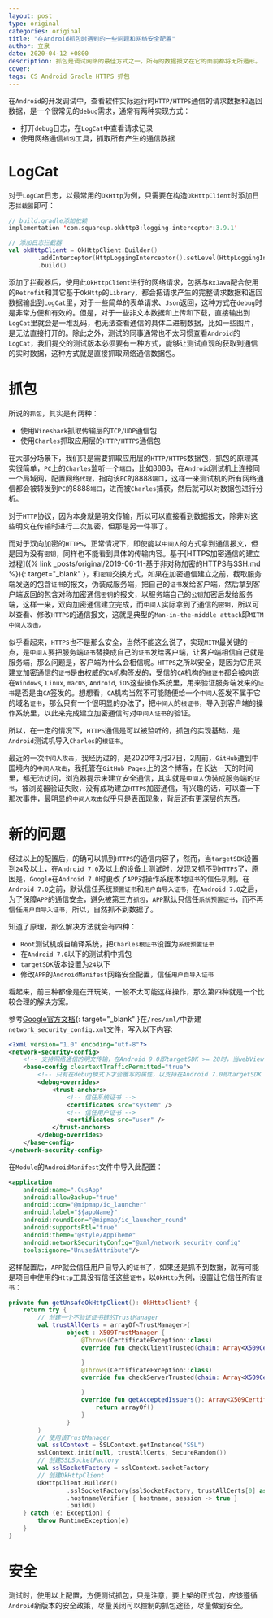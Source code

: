 ```yaml
---
layout: post
type: original
categories: original
title: "在Android抓包时遇到的一些问题和网络安全配置"
author: 立泉
date: 2020-04-12 +0800
description: 抓包是调试网络的最佳方式之一，所有的数据报文在它的面前都将无所遁形。
cover: 
tags: CS Android Gradle HTTPS 抓包
---
```


在`Android`的开发调试中，查看软件实际运行时`HTTP/HTTPS`通信的请求数据和返回数据，是一个很常见的`debug`需求，通常有两种实现方式：

* 打开`debug`日志，在`LogCat`中查看请求记录
* 使用网络通信`抓包`工具，抓取所有产生的通信数据

# LogCat

对于`LogCat`日志，以最常用的`OkHttp`为例，只需要在构造`OkHttpClient`时添加日志`拦截器`即可：

```kotlin
// build.gradle添加依赖
implementation 'com.squareup.okhttp3:logging-interceptor:3.9.1'

// 添加日志拦截器
val okHttpClient = OkHttpClient.Builder()
        .addInterceptor(HttpLoggingInterceptor().setLevel(HttpLoggingInterceptor.Level.BODY))
        .build()
```

添加了拦截器后，使用此`OkHttpClient`进行的网络请求，包括与`RxJava`配合使用的`Retrofit`和其它基于`OkHttp`的`Library`，都会把请求产生的完整请求数据和返回数据输出到`LogCat`里，对于一些简单的表单请求、`Json`返回，这种方式在`debug`时是非常方便和有效的。但是，对于一些非文本数据和上传和下载，直接输出到`LogCat`里就会是一堆乱码，也无法查看通信的具体二进制数据，比如一些图片，是无法直接打开的。除此之外，测试的同事通常也不太习惯查看`Android`的`LogCat`，我们提交的测试版本必须要有一种方式，能够让测试直观的获取到通信的实时数据，这种方式就是直接抓取网络通信数据包。

# 抓包

所说的`抓包`，其实是有两种：

* 使用`Wireshark`抓取传输层的`TCP/UDP`通信包
* 使用`Charles`抓取应用层的`HTTP/HTTPS`通信包

在大部分场景下，我们只是需要抓取应用层的`HTTP/HTTPS`数据包，抓包的原理其实很简单，`PC`上的`Charles`监听一个`端口`，比如8888，在`Android`测试机上连接同一个局域网，配置网络`代理`，指向该`PC`的8888`端口`，这样一来测试机的所有网络通信都会被转发到`PC`的8888`端口`，进而被`Charles`捕获，然后就可以对数据包进行分析。

对于`HTTP`协议，因为本身就是明文传输，所以可以直接看到数据报文，除非对这些明文在传输时进行二次加密，但那是另一件事了。

而对于双向加密的`HTTPS`，正常情况下，即使能以`中间人`的方式拿到通信报文，但是因为没有`密钥`，同样也不能看到具体的传输内容。基于[HTTPS加密通信的建立过程]({% link _posts/original/2019-06-11-基于非对称加密的HTTPS与SSH.md %}){: target="_blank" }，和`密钥`交换方式，如果在加密通信建立之前，截取服务端发送的包含`证书`的报文，伪装成服务端，把自己的`证书`发给客户端，然后拿到客户端返回的包含对称加密通信`密钥`的报文，以服务端自己的`公钥`加密后发给服务端，这样一来，双向加密通信建立完成，而`中间人`实际拿到了通信的`密钥`，所以可以查看、修改`HTTPS`的通信报文，这就是典型的`Man-in-the-middle attack`即`MITM中间人攻击`。

似乎看起来，`HTTPS`也不是那么安全，当然不能这么说了，实现`MITM`最关键的一点，是`中间人`要把服务端`证书`替换成自己的`证书`发给客户端，让客户端相信自己就是服务端，那么问题是，客户端为什么会相信呢。`HTTPS`之所以安全，是因为它用来建立加密通信的`证书`是由权威的`CA`机构签发的，受信的`CA`机构的`根证书`都会被内嵌在`Windows`, `Linux`, `macOS`, `Android`, `iOS`这些操作系统里，用来验证服务端发来的`证书`是否是由`CA`签发的。想想看，`CA`机构当然不可能随便给一个`中间人`签发不属于它的域名`证书`，那么只有一个很明显的办法了，把`中间人`的`根证书`，导入到客户端的操作系统里，以此来完成建立加密通信时对`中间人证书`的验证。

所以，在一定的情况下，`HTTPS`通信是可以被监听的，抓包的实现基础，是`Android`测试机导入`Charles`的`根证书`。

最近的一次`中间人攻击`，我经历过的，是2020年3月27日，2周前，`GitHub`遭到中国境内的`中间人攻击`，我托管在`GitHub Pages`上的这个博客，在长达一天的时间里，都无法访问，浏览器提示未建立安全通信，其实就是`中间人`伪装成服务端的`证书`，被浏览器验证失败，没有成功建立`HTTPS`加密通信，有兴趣的话，可以查一下那次事件，最明显的`中间人攻击`似乎只是表面现象，背后还有更深层的东西。


# 新的问题

经过以上的配置后，的确可以抓到`HTTPS`的通信内容了，然而，当`targetSDK`设置到`24`及以上，在`Android 7.0`及以上的设备上测试时，发现又抓不到`HTTPS`了，原因是，`Google`在`Android 7.0`时更改了`APP`对操作系统本地`证书`的信任机制，在`Android 7.0`之前，默认信任系统`预置证书`和`用户自导入证书`，在`Android 7.0`之后，为了保障`APP`的通信安全，避免被第三方`抓包`，`APP`默认只信任`系统预置证书`，而不再信任`用户自导入证书`，所以，自然抓不到数据了。

知道了原理，那么解决方法就会有四种：

* `Root`测试机或自编译系统，把`Charles根证书`设置为`系统预置证书`
* 在`Android 7.0`以下的测试机中抓包
* `targetSDK`版本设置为`24`以下
* 修改`APP`的`AndroidManifest`网络安全配置，信任`用户自导入证书`

看起来，前三种都像是在开玩笑，一般不太可能这样操作，那么第四种就是一个比较合理的解决方案。

参考[Google官方文档](https://developer.android.com/training/articles/security-config){: target="_blank" }在`/res/xml/`中新建`network_security_config.xml`文件，写入以下内容:

```xml
<?xml version="1.0" encoding="utf-8"?>
<network-security-config>
    <!-- 支持网络通信的明文传输，在Android 9.0即targetSDK >= 28时，当webView访问http站点时，需要配置此项 -->
    <base-config cleartextTrafficPermitted="true">
        <!-- 只有在debug模式下才会覆写的属性，以支持在Android 7.0即targetSDK >= 24时使用用户自导入CA证书抓包 -->
        <debug-overrides>
            <trust-anchors>
                <!-- 信任系统证书 -->
                <certificates src="system" />
                <!-- 信任用户证书 -->
                <certificates src="user" />
            </trust-anchors>
        </debug-overrides>
    </base-config>
</network-security-config>
```

在`Module`的`AndroidManifest`文件中导入此配置：

```xml
<application
    android:name=".CusApp"
    android:allowBackup="true"
    android:icon="@mipmap/ic_launcher"
    android:label="${appName}"
    android:roundIcon="@mipmap/ic_launcher_round"
    android:supportsRtl="true"
    android:theme="@style/AppTheme"
    android:networkSecurityConfig="@xml/network_security_config"
    tools:ignore="UnusedAttribute"/>
```

这样配置后，`APP`就会信任用户自导入的`证书`了，如果还是抓不到数据，就有可能是项目中使用的`Http`工具没有信任这些`证书`，以`OkHttp`为例，设置让它信任所有`证书`：

```kotlin
private fun getUnsafeOkHttpClient(): OkHttpClient? {
    return try {
        // 创建一个不验证证书链的TrustManager
        val trustAllCerts = arrayOf<TrustManager>(
                object : X509TrustManager {
                    @Throws(CertificateException::class)
                    override fun checkClientTrusted(chain: Array<X509Certificate?>?, authType: String?) {

                    }
                    @Throws(CertificateException::class)
                    override fun checkServerTrusted(chain: Array<X509Certificate?>?, authType: String?) {

                    }
                    override fun getAcceptedIssuers(): Array<X509Certificate?>? {
                        return arrayOf()
                    }
                }
        )
        // 使用该TrustManager
        val sslContext = SSLContext.getInstance("SSL")
        sslContext.init(null, trustAllCerts, SecureRandom())
        // 创建SSLSocketFactory
        val sslSocketFactory = sslContext.socketFactory
        // 创建OkHttpClient
        OkHttpClient.Builder()
                .sslSocketFactory(sslSocketFactory, trustAllCerts[0] as X509TrustManager)
                .hostnameVerifier { hostname, session -> true }
                .build()
    } catch (e: Exception) {
        throw RuntimeException(e)
    }
}
```

# 安全

测试时，使用以上配置，方便测试抓包，只是注意，要上架的正式包，应该遵循`Android`新版本的安全政策，尽量关闭可以控制的抓包途径，尽量做到安全。